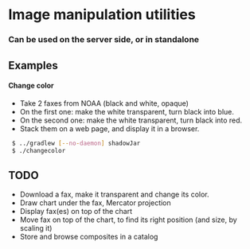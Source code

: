 # Image manipulation utilities
### Can be used on the server side, or in standalone

## Examples

#### Change color
- Take 2 faxes from NOAA (black and white, opaque)
- On the first one: make the white transparent, turn black into blue.
- On the second one: make the white transparent, turn black into red.
- Stack them on a web page, and display it in a browser.

```bash
 $ ../gradlew [--no-daemon] shadowJar
 $ ./changecolor
```

## TODO
- Download a fax, make it transparent and change its color.
- Draw chart under the fax, Mercator projection
- Display fax(es) on top of the chart
- Move fax on top of the chart, to find its right position (and size, by scaling it)
- Store and browse composites in a catalog
